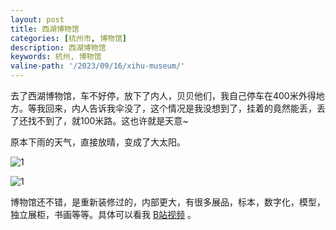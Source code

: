 ```yaml
---
layout: post
title: 西湖博物馆
categories: [杭州市, 博物馆]
description: 西湖博物馆
keywords: 杭州, 博物馆
valine-path: '/2023/09/16/xihu-museum/'
---
```


去了西湖博物馆，车不好停，放下了内人，贝贝他们，我自己停车在400米外得地方。等我回来，内人告诉我伞没了，这个情况是我没想到了，挂着的竟然能丢，丢了还找不到了，就100米路。这也许就是天意~ 

原本下雨的天气，直接放晴，变成了大太阳。

![1](http://img.qingtian16265.com/20230916001.jpeg)

![1](http://img.qingtian16265.com/20230916002.jpeg)


博物馆还不错，是重新装修过的，内部更大，有很多展品，标本，数字化，模型，独立展柜，书画等等。具体可以看我 [B站视频](https://www.bilibili.com/video/BV1DF411D769/?spm_id_from=333.999.0.0) 。